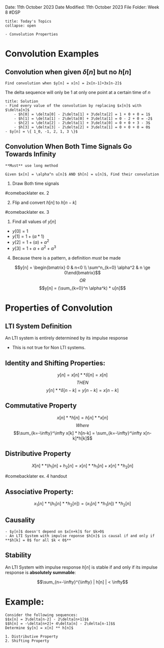 Date: 11th October 2023
Date Modified: 11th October 2023
File Folder: Week 8
#DSP

```ad-abstract
title: Today's Topics
collapse: open

- Convolution Properties

```

# Convolution Examples

## Convolution when given $\delta[n]$ but no $h[n]$

```ad-question
Find convolution when $y[n] = x[n] = 2x[n-1]+3x[n-2]$
```

The delta sequence will only be $1$ at only one point at a certain time of $n$

```ad-check
title: Solution
- Find every value of the convolution by replacing $x[n]$ with $\delta[n]$
	- $h[0] = \delta[0] - 2\delta[1] + 3\delta[2] = 1 + 0 + 0 = 1$
	- $h[1] = \delta[1] - 2\delta[0] + 3\delta[1] = 0 - 2 + 0 = -2$
	- $h[2] = \delta[2] - 2\delta[1] + 3\delta[0] = 0 + 0 + 3 - 3$
	- $h[3] = \delta[3] - 2\delta[2] + 3\delta[1] = 0 + 0 + 0 = 0$
- $y[n] = \{ 1_0, -1, 2, 1, 3 \}$
```

## Convolution When Both Time Signals Go Towards Infinity

```ad-warning
**Must** use long method
```

```ad-question
Given $x[n] = \alpha^n u[n]$ AND $h[n] = u[n]$, Find their convolution
```

1. Draw Both time signals

#comebacklater ex. 2

2. Flip and convert $h[n]$ to $h[n-k]$

#comebacklater ex. 3

1. Find all values of $y[n]$
 - $y[0] = 1$
 - $y[1] = 1 + (\alpha * 1)$
 - $y[2] = 1 + (\alpha) + \alpha^2$
 - $y[3] = 1+ \alpha + \alpha^2 + \alpha^3$

4. Because there is a pattern, a definition *must* be made

$$y[n] = \begin{bmatrix} 0 & n<0 \\ \sum^n_{k=0} \alpha^2  & n \ge 0\end{bmatrix}$$
$$ OR$$
$$y[n] = (\sum_{k=0}^n \alpha^k) * u[n]$$

# Properties of Convolution

## LTI System Definition

An LTI system is entirely determined by its impulse response
- This is not true for Non LTI systems.

## Identity and Shifting Properties:

$$y[n] = x[n] ** \delta[n] = x[n]$$
$$ THEN$$
$$y[n] ** \delta[n-k] = y[n-k] = x[n-k]$$
## Commutative Property

$$ x[n] ** h[n] = h[n] ** x[n]$$
$$ Where$$
$$\sum_{k=-\infty}^\infty x[k] * h[n-k] = \sum_{k=-\infty}^\infty x[n-k]*h[k]$$

## Distributive Property

$$X[n] ** (h_1[n] + h_2[n] = x[n] ** h_1[n] + x[n] ** h_2[n]$$

#comebacklater ex. 4 handout


## Associative Property:

$$x_1[n] ** (h_1[n]**h_2[n]) = (x_1[n] ** h_1[n]) ** h_2[n]$$

## Causality

```ad-important
- $y[n]$ doesn't depend on $x[n+k]$ for $k>0$
- An LTI System with impulse reponse $h[n]$ is causal if and only if **$h[k] = 0$ for all $k < 0$**
```

## Stability

An LTI System with impulse response $h[n]$ is stable if and only if its impulse response is **absolutely summable**:

$$\sum_{n=-\infty}^{\infty} | h[n] | < \infty$$


# Example:

```ad-question
Consider the following sequences:
$$x[n] = 3\delta[n-2] - 2\delta[n+1]$$
$$h[n] = -\delta[n+2]+ 4\delta[n] - 2\delta[n-1]$$
Determine $y[n] = x[n] ** h[n]$
```

```ad-hint
1. Distributive Property
2. Shifting Property
```







